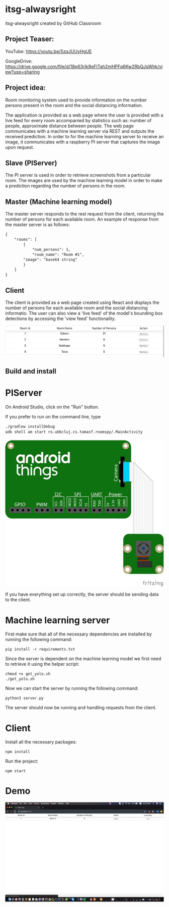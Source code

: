 # itsg-alwaysright

itsg-alwaysright created by GitHub Classroom

## Project Teaser:
YouTube: https://youtu.be/5zqJUUvHgUE

GoogleDrive: https://drive.google.com/file/d/18p63rIk9qFITah2mHPFq6Kw2RbQJsWhk/view?usp=sharing

## Project idea:

Room monitoring system used to provide information on the number persons present in the room and the social distancing information.

The application is provided as a web page where the user is provided with a live feed for every room accompanied by statistics such as: number of people,
approximate distance between people.
The web page communicates with a machine learning server via REST and outputs the received prediction. In order to for the machine learning server to receive an image,
it communicates with a raspberry PI server that captures the image upon request.

## Slave (PIServer)

The PI server is used in order to retrieve screenshots from a particular room.
The images are used by the machine learning model in order to make a prediction regarding the number of persons in the room.

## Master (Machine learning model)

The master server responds to the rest request from the client, returning the number of persons for each available room.
An example of response from the master server is as follows:

```
{
    "rooms": [
        {
            "num_persons": 1,
            "room_name": "Room #1",
	    "image": "base64 string"
        }
    ]
}
```

## Client

The client is provided as a web page created using React and displays the number of persons for each available room and the social distancing informatio.
The user can also view a 'live feed' of the model's bounding box detections by accessing the 'view feed' functionality.

![Client web-page](client.png)

## Build and install

# PIServer

On Android Studio, click on the "Run" button.

If you prefer to run on the command line, type

```bash
./gradlew installDebug
adb shell am start ro.ubbcluj.cs.tamasf.roomspy/.MainActivity
```

![Schematics](schematics.jpg)

If you have everything set up correctly, the server should be sending data to the client.

# Machine learning server

First make sure that all of the necessary dependencies are installed by running the following command:

```
pip install -r requirements.txt
```

Since the server is dependent on the machine learning model we first need to retrieve it using the helper script:

```
chmod +x get_yolo.sh
./get_yolo.sh
```

Now we can start the server by running the following command:

```
python3 server.py
```

The server should now be running and handling requests from the client.

# Client

Install all the necessary packages:

```
npm install
```

Run the project:

```
npm start
```

# Demo
![Project demo](demo.gif)
